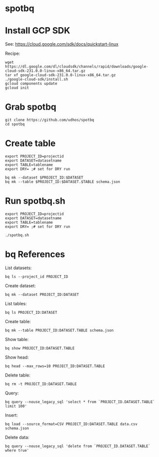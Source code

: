 # spotbq

# Install GCP SDK

See: https://cloud.google.com/sdk/docs/quickstart-linux

Recipe:

    wget https://dl.google.com/dl/cloudsdk/channels/rapid/downloads/google-cloud-sdk-231.0.0-linux-x86_64.tar.gz
    tar xf google-cloud-sdk-231.0.0-linux-x86_64.tar.gz
    ./google-cloud-sdk/install.sh
    gcloud components update
    gcloud init

# Grab spotbq

    git clone https://github.com/udhos/spotbq
    cd spotbq

# Create table

    export PROJECT_ID=projectid
    export DATASET=datasetname
    export TABLE=tablename
    export DRY= ;# set for DRY run

    bq mk --dataset $PROJECT_ID:$DATASET
    bq mk --table $PROJECT_ID:$DATASET.$TABLE schema.json

# Run spotbq.sh

    export PROJECT_ID=projectid
    export DATASET=datasetname
    export TABLE=tablename
    export DRY= ;# set for DRY run

    ./spotbq.sh

# bq References

List datasets:

    bq ls --project_id PROJECT_ID

Create dataset:

    bq mk --dataset PROJECT_ID:DATASET

List tables:

    bq ls PROJECT_ID:DATASET

Create table:

    bq mk --table PROJECT_ID:DATASET.TABLE schema.json

Show table:

    bq show PROJECT_ID:DATASET.TABLE

Show head:

    bq head --max_rows=10 PROJECT_ID:DATASET.TABLE

Delete table:

    bq rm -t PROJECT_ID:DATASET.TABLE

Query:

    bq query --nouse_legacy_sql 'select * from `PROJECT_ID.DATASET.TABLE` limit 100'

Insert:

    bq load --source_format=CSV PROJECT_ID:DATASET.TABLE data.csv schema.json

Delete data:

    bq query --nouse_legacy_sql 'delete from `PROJECT_ID.DATASET.TABLE` where true'

